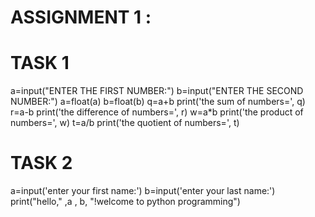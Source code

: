 # ASSIGNMENT 1 :
# TASK 1


a=input("ENTER THE FIRST NUMBER:")
b=input("ENTER THE SECOND NUMBER:")
a=float(a)
b=float(b)
q=a+b
print('the sum of numbers=', q)
r=a-b
print('the difference of numbers=', r)
w=a*b
print('the product of numbers=', w)
t=a/b
print('the quotient of numbers=', t)

# TASK 2

a=input('enter your first name:')
b=input('enter your last name:')
print("hello," ,a , b, "!welcome to python programming")
